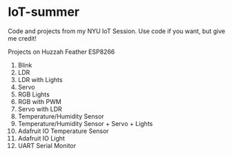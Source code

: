 # IoT-summer
 
Code and projects from my NYU IoT Session. Use code if you want, but give me credit!

Projects on Huzzah Feather ESP8266
1. Blink
2. LDR
3. LDR with Lights
4. Servo
5. RGB Lights
6. RGB with PWM
7. Servo with LDR
8. Temperature/Humidity Sensor 
9. Temperature/Humidity Sensor + Servo + Lights
10. Adafruit IO Temperature Sensor
11. Adafruit IO Light
12. UART Serial Monitor



